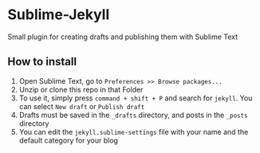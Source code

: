 # Sublime-Jekyll
Small plugin for creating drafts and publishing them with Sublime Text

## How to install
1. Open Sublime Text, go to `Preferences >> Browse packages...`
1. Unzip or clone this repo in that Folder
1. To use it, simply press `command + shift + P` and search for `jekyll`. You can select `New draft` or `Publish draft`
1. Drafts must be saved in the `_drafts` directory, and posts in the `_posts` directory
1. You can edit the `jekyll.sublime-settings` file with your name and the default category for your blog